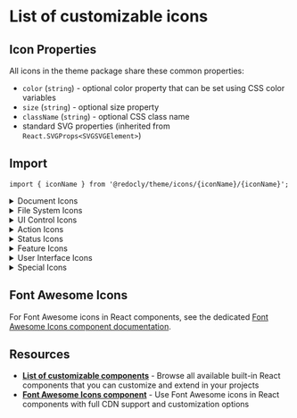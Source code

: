 # List of customizable icons

## Icon Properties

All icons in the theme package share these common properties:

- `color` (`string`) - optional color property that can be set using CSS color variables
- `size` (`string`) - optional size property
- `className` (`string`) - optional CSS class name
- standard SVG properties (inherited from `React.SVGProps<SVGSVGElement>`)

## Import

```tsx
import { iconName } from '@redocly/theme/icons/{iconName}/{iconName}';
```

<details>
<summary>Document Icons</summary>

| Icon | Name |
|------|------|
| {% themeIcon name="DocumentIcon" /%} | `DocumentIcon` |
| {% themeIcon name="DocumentBlankIcon" /%} | `DocumentBlankIcon` |
| {% themeIcon name="DocumentAddIcon" /%} | `DocumentAddIcon` |

</details>

<details>
<summary>File System Icons</summary>

| Icon | Name |
|------|------|
| {% themeIcon name="FileIcon" /%} | `FileIcon` |
| {% themeIcon name="FileStorageIcon" /%} | `FileStorageIcon` |
| {% themeIcon name="FolderIcon" /%} | `FolderIcon` |
| {% themeIcon name="FolderAddIcon" /%} | `FolderAddIcon` |
| {% themeIcon name="FolderMoveToIcon" /%} | `FolderMoveToIcon` |
| {% themeIcon name="ApiFilesReplayIcon" /%} | `ApiFilesReplayIcon` |

</details>

<details>
<summary>UI Control Icons</summary>

| Icon | Name |
|------|------|
| {% themeIcon name="CheckboxFilledIcon" /%} | `CheckboxFilledIcon` |
| {% themeIcon name="CloseFilledIcon" /%} | `CloseFilledIcon` |
| {% themeIcon name="CloseOutlineIcon" /%} | `CloseOutlineIcon` |
| {% themeIcon name="DeselectIcon" /%} | `DeselectIcon` |
| {% themeIcon name="EditIcon" /%} | `EditIcon` |
| {% themeIcon name="FilterIcon" /%} | `FilterIcon` |
| {% themeIcon name="HorizontalViewIcon" /%} | `HorizontalViewIcon` |
| {% themeIcon name="MenuIcon" /%} | `MenuIcon` |
| {% themeIcon name="MobileSidebarIcon" /%} | `MobileSidebarIcon` |
| {% themeIcon name="OverflowMenuHorizontalIcon" /%} | `OverflowMenuHorizontalIcon` |
| {% themeIcon name="OverflowMenuVerticalIcon" /%} | `OverflowMenuVerticalIcon` |
| {% themeIcon name="SelectIcon" /%} | `SelectIcon` |
| {% themeIcon name="SidePanelCloseIcon" /%} | `SidePanelCloseIcon` |
| {% themeIcon name="SidePanelOpenIcon" /%} | `SidePanelOpenIcon` |
| {% themeIcon name="SpinnerIcon" /%} | `SpinnerIcon` |
| {% themeIcon name="VerticalViewIcon" /%} | `VerticalViewIcon` |
| {% themeIcon name="ViewIcon" /%} | `ViewIcon` |
| {% themeIcon name="ViewOffIcon" /%} | `ViewOffIcon` |

</details>

<details>
<summary>Action Icons</summary>

| Icon | Name |
|------|------|
| {% themeIcon name="DownloadIcon" /%} | `DownloadIcon` |
| {% themeIcon name="ExportIcon" /%} | `ExportIcon` |
| {% themeIcon name="LaunchIcon" /%} | `LaunchIcon` |
| {% themeIcon name="LinkIcon" /%} | `LinkIcon` |
| {% themeIcon name="LogoutIcon" /%} | `LogoutIcon` |
| {% themeIcon name="MaximizeIcon" /%} | `MaximizeIcon` |
| {% themeIcon name="MinimizeIcon" /%} | `MinimizeIcon` |
| {% themeIcon name="PlusCustomIcon" /%} | `PlusCustomIcon` |
| {% themeIcon name="ResetIcon" /%} | `ResetIcon` |
| {% themeIcon name="RestartIcon" /%} | `RestartIcon` |
| {% themeIcon name="SaveIcon" /%} | `SaveIcon` |
| {% themeIcon name="SearchIcon" /%} | `SearchIcon` |
| {% themeIcon name="SettingsIcon" /%} | `SettingsIcon` |
| {% themeIcon name="SettingsCogIcon" /%} | `SettingsCogIcon` |
| {% themeIcon name="SubtractIcon" /%} | `SubtractIcon` |
| {% themeIcon name="TrashCanIcon" /%} | `TrashCanIcon` |

</details>

<details>
<summary>Status Icons</summary>

| Icon | Name |
|------|------|
| {% themeIcon name="ErrorIcon" /%} | `ErrorIcon` |
| {% themeIcon name="ErrorFilledIcon" /%} | `ErrorFilledIcon` |
| {% themeIcon name="InformationIcon" /%} | `InformationIcon` |
| {% themeIcon name="InformationFilledIcon" /%} | `InformationFilledIcon` |
| {% themeIcon name="StarIcon" /%} | `StarIcon` |
| {% themeIcon name="StarFilledIcon" /%} | `StarFilledIcon` |
| {% themeIcon name="WarningAltIcon" /%} | `WarningAltIcon` |
| {% themeIcon name="WarningAltFilledIcon" /%} | `WarningAltFilledIcon` |
| {% themeIcon name="WarningFilledIcon" /%} | `WarningFilledIcon` |
| {% themeIcon name="WarningSquareIcon" /%} | `WarningSquareIcon` |

</details>

<details>
<summary>Feature Icons</summary>

| Icon | Name |
|------|------|
| {% themeIcon name="DataRefineryIcon" /%} | `DataRefineryIcon` |
| {% themeIcon name="DraggableIcon" /%} | `DraggableIcon` |
| {% themeIcon name="FlowIcon" /%} | `FlowIcon` |
| {% themeIcon name="PlaylistIcon" /%} | `PlaylistIcon` |
| {% themeIcon name="RocketIcon" /%} | `RocketIcon` |
| {% themeIcon name="TaskViewIcon" /%} | `TaskViewIcon` |
| {% themeIcon name="WorkflowAutomationIcon" /%} | `WorkflowAutomationIcon` |

</details>

<details>
<summary>User Interface Icons</summary>

| Icon | Name |
|------|------|
| {% themeIcon name="EmailIcon" /%} | `EmailIcon` |
| {% themeIcon name="FaceDissatisfiedIcon" /%} | `FaceDissatisfiedIcon` |
| {% themeIcon name="FaceNeutralIcon" /%} | `FaceNeutralIcon` |
| {% themeIcon name="FaceSatisfiedIcon" /%} | `FaceSatisfiedIcon` |
| {% themeIcon name="GlobalOutlinedIcon" /%} | `GlobalOutlinedIcon` |
| {% themeIcon name="JsonIcon" /%} | `JsonIcon` |
| {% themeIcon name="MoonIcon" /%} | `MoonIcon` |
| {% themeIcon name="RecentlyViewedIcon" /%} | `RecentlyViewedIcon` |
| {% themeIcon name="RenewIcon" /%} | `RenewIcon` |
| {% themeIcon name="SecurityIcon" /%} | `SecurityIcon` |
| {% themeIcon name="SunIcon" /%} | `SunIcon` |
| {% themeIcon name="TableBuiltIcon" /%} | `TableBuiltIcon` |
| {% themeIcon name="TimeIcon" /%} | `TimeIcon` |
| {% themeIcon name="UserIcon" /%} | `UserIcon` |
| {% themeIcon name="ValueVariableIcon" /%} | `ValueVariableIcon` |
| {% themeIcon name="HashtagIcon" /%} | `HashtagIcon` |

</details>

<details>
<summary>Special Icons</summary>

| Icon | Name |
|------|------|
| {% themeIcon name="IBMCloudHyperProtectCryptoServicesIcon" /%} | `IBMCloudHyperProtectCryptoServicesIcon` |
| {% themeIcon name="CertificateIcon" /%} | `CertificateIcon` |

</details>

## Font Awesome Icons

For Font Awesome icons in React components, see the dedicated [Font Awesome Icons component documentation](./fontawesome-icons.md).

## Resources

- **[List of customizable components](./index.md)** - Browse all available built-in React components that you can customize and extend in your projects
- **[Font Awesome Icons component](./fontawesome-icons.md)** - Use Font Awesome icons in React components with full CDN support and customization options